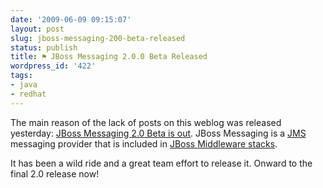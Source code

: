 ```yaml
---
date: '2009-06-09 09:15:07'
layout: post
slug: jboss-messaging-200-beta-released
status: publish
title: ⚑ JBoss Messaging 2.0.0 Beta Released
wordpress_id: '422'
tags:
- java
- redhat
---
```


The main reason of the lack of posts on this weblog was released yesterday: [JBoss Messaging 2.0 Beta is out][jbm]. JBoss Messaging is a [JMS][jms] messaging provider that is included in [JBoss Middleware stacks][jboss].

It has been a wild ride and a great team effort to release it. Onward to the final 2.0 release now!

[jbm]: http://www.jboss.org/jbossmessaging/
[jms]: http://java.sun.com/products/jms/
[jboss]: http://jboss.org


